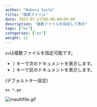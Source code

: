 ```yaml
---
author: "Noboru Saito"
title: "複数ファイル"
date: 2023-07-21T06:00:00+09:00
description: "複数ファイルを指定して表示"
tags: ["ov"]
categories: ["ov"]
weight: 12
---
```


`ov`は複数ファイルを指定可能です。

* `]` キーで次のドキュメントを表示します。
* `[` キーで前のドキュメントを表示します。

(デフォルトキー設定)

```console
ov *.go
```

![maultifile.gif](/ov/ov-multifile.gif)
